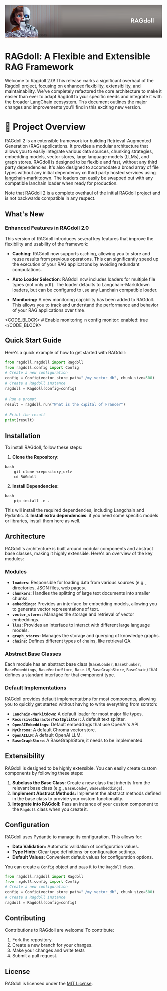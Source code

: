 ![Ragdoll](img/github-header-image.png)

# RAGdoll: A Flexible and Extensible RAG Framework

Welcome to Ragdoll 2.0! This release marks a significant overhaul of the Ragdoll project, focusing on enhanced flexibility, extensibility, and maintainability. We've completely refactored the core architecture to make it easier than ever to adapt Ragdoll to your specific needs and integrate it with the broader LangChain ecosystem. This document outlines the major changes and improvements you'll find in this exciting new version.


# 🧭 Project Overview 

RAGdoll 2 is an extensible framework for building Retrieval-Augmented Generation (RAG) applications. It provides a modular architecture that allows you to easily integrate various data sources, chunking strategies, embedding models, vector stores, large language models (LLMs), and graph stores. RAGdoll is designed to be flexible and fast, without any third party dependencies. It's also designed to accomodate a broad array of file types without any initial dependency on third party hosted services using [langchain-markitdown](https://github.com/nsasto/langchain-markitdown). The loaders can easily be swapped out with any compatible lanchain loader when ready for production.

Note that RAGdoll 2 is a complete overhaul of the initial RAGdoll project and is not backwards compatible in any respect. 

## What's New

### Enhanced Features in RAGdoll 2.0

This version of RAGdoll introduces several key features that improve the flexibility and usability of the framework:

-   **Caching:** RAGdoll now supports caching, allowing you to store and reuse results from previous operations. This can significantly speed up the execution of your RAG applications by avoiding redundant computations.
    
-   **Auto Loader Selection**: RAGdoll now includes loaders for multiple file types (not only pdf). The loader defaults to Langchain-Markitdown loaders, but can be configured to use any Lanchain compatible loader. 
    
-   **Monitoring:** A new monitoring capability has been added to RAGdoll. This allows you to track and understand the performance and behavior of your RAG applications over time.
    
<CODE_BLOCK>
    # Enable monitoring in config
    monitor:
      enabled: true
</CODE_BLOCK>


## Quick Start Guide

Here's a quick example of how to get started with RAGdoll:
```python
from ragdoll.ragdoll import Ragdoll
from ragdoll.config import Config
# Create a new configuration
config = Config(vector_store_path="./my_vector_db", chunk_size=500)
# Create a Ragdoll instance
ragdoll = Ragdoll(config=config)

# Run a prompt
result = ragdoll.run("What is the capital of France?")

# Print the result
print(result)
```
## Installation

To install RAGdoll, follow these steps:

1.  **Clone the Repository:**
```
bash
    git clone <repository_url>
    cd RAGdoll
```
2.  **Install Dependencies:**
```
bash
    pip install -e .
```
This will install the required dependencies, including Langchain and Pydantic.
3. **Install extra dependencies**: if you need some specific models or libraries, install them here as well.

## Architecture

RAGdoll's architecture is built around modular components and abstract base classes, making it highly extensible. Here's an overview of the key modules:

### Modules

*   **`loaders`:** Responsible for loading data from various sources (e.g., directories, JSON files, web pages). 
*   **`chunkers`:** Handles the splitting of large text documents into smaller chunks.
*   **`embeddings`:** Provides an interface for embedding models, allowing you to generate vector representations of text.
*   **`vector_stores`:** Manages the storage and retrieval of vector embeddings.
*   **`llms`:** Provides an interface to interact with different large language models.
*   **`graph_stores`:** Manages the storage and querying of knowledge graphs.
*   **`chains`:** Defines different types of chains, like retrieval QA.

### Abstract Base Classes

Each module has an abstract base class (`BaseLoader`, `BaseChunker`, `BaseEmbeddings`, `BaseVectorStore`, `BaseLLM`, `BaseGraphStore`, `BaseChain`) that defines a standard interface for that component type.

### Default Implementations

RAGdoll provides default implementations for most components, allowing you to quickly get started without having to write everything from scratch:

*   **`Lanchain-Markitdown`:** A default loader for most major file types.
*   **`RecursiveCharacterTextSplitter`:** A default text splitter.
*   **`OpenAIEmbeddings`:** Default embeddings that use OpenAI's API.
*   **`MyChroma`:** A default Chroma vector store.
*   **`OpenAILLM`**: A default OpenAI LLM.
* **`BaseGraphStore`**: A BaseGraphStore, it needs to be implemented.

## Extensibility

RAGdoll is designed to be highly extensible. You can easily create custom components by following these steps:

1.  **Subclass the Base Class:** Create a new class that inherits from the relevant base class (e.g., `BaseLoader`, `BaseEmbeddings`).
2.  **Implement Abstract Methods:** Implement the abstract methods defined in the base class to provide your custom functionality.
3.  **Integrate into RAGdoll:** Pass an instance of your custom component to the `Ragdoll` class when you create it.

## Configuration

RAGdoll uses Pydantic to manage its configuration. This allows for:

*   **Data Validation:** Automatic validation of configuration values.
*   **Type Hints:** Clear type definitions for configuration settings.
*   **Default Values:** Convenient default values for configuration options.

You can create a `Config` object and pass it to the `Ragdoll` class.
```python
from ragdoll.ragdoll import Ragdoll
from ragdoll.config import Config
# Create a new configuration
config = Config(vector_store_path="./my_vector_db", chunk_size=500)
# Create a Ragdoll instance
ragdoll = Ragdoll(config=config)
```
## Contributing

Contributions to RAGdoll are welcome! To contribute:

1.  Fork the repository.
2.  Create a new branch for your changes.
3.  Make your changes and write tests.
4.  Submit a pull request.

## License

RAGdoll is licensed under the [MIT License](LICENSE).